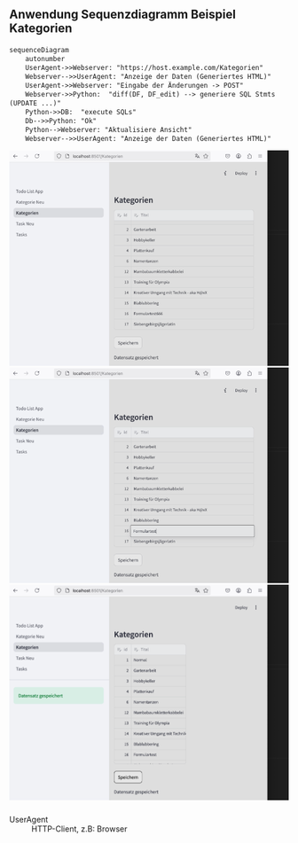 ## Anwendung Sequenzdiagramm Beispiel Kategorien

```mermaid
sequenceDiagram
    autonumber
    UserAgent->>Webserver: "https://host.example.com/Kategorien"
    Webserver-->>UserAgent: "Anzeige der Daten (Generiertes HTML)" 
    UserAgent->>Webserver: "Eingabe der Änderungen -> POST"
    Webserver->>Python:  "diff(DF, DF_edit) --> generiere SQL Stmts (UPDATE ...)" 
    Python->>DB:  "execute SQLs"
    Db-->>Python: "Ok"
    Python-->Webserver: "Aktualisiere Ansicht"
    Webserver-->>UserAgent: "Anzeige der Daten (Generiertes HTML)" 
```

![Kat. anzeigen](cat.png "Kat. anzeigen")
![Kat. ändern](cat_edit.png "Kat. ändern")
![Kat. speichern](cat_save.png "Kat. speichern")



### <dl>
<dt>UserAgent</dt> 
<dd>HTTP-Client, z.B: Browser</dd>
</dl>